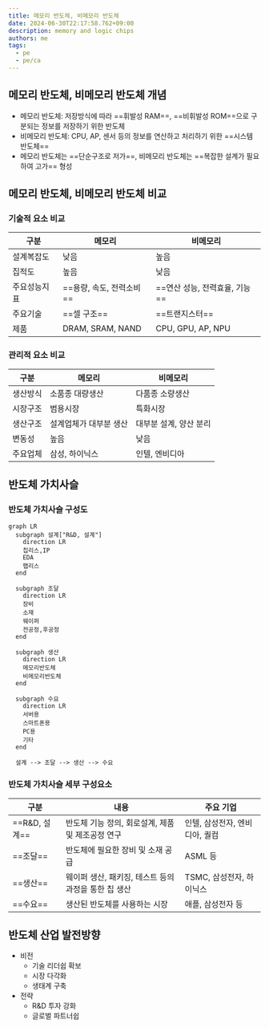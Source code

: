 ```yaml
---
title: 메모리 반도체, 비메모리 반도체
date: 2024-06-30T22:17:58.762+09:00
description: memory and logic chips
authors: me
tags:
  - pe
  - pe/ca
---
```


## 메모리 반도체, 비메모리 반도체 개념

- 메모리 반도체: 저장방식에 따라 ==휘발성 RAM==, ==비휘발성 ROM==으로 구분되는 정보를 저장하기 위한 반도체
- 비메모리 반도체: CPU, AP, 센서 등의 정보를 연산하고 처리하기 위한 ==시스템 반도체==
- 메모리 반도체는 ==단순구조로 저가==, 비메모리 반도체는 ==복잡한 설계가 필요하여 고가== 형성

## 메모리 반도체, 비메모리 반도체 비교

### 기술적 요소 비교

| 구분 | 메모리 | 비메모리 |
| --- | --- | --- |
| 설계복잡도 | 낮음 | 높음 |
| 집적도 | 높음 | 낮음 |
| 주요성능지표 | ==용량, 속도, 전력소비== | ==연산 성능, 전력효율, 기능== |
| 주요기술 | ==셀 구조== | ==트랜지스터== |
| 제품 | DRAM, SRAM, NAND | CPU, GPU, AP, NPU |

### 관리적 요소 비교

| 구분 | 메모리 | 비메모리 |
| --- | --- | --- |
| 생산방식 | 소품종 대량생산 | 다품종 소량생산 |
| 시장구조 | 범용시장 | 특화시장 |
| 생산구조 | 설계업체가 대부분 생산 | 대부분 설계, 양산 분리 |
| 변동성 | 높음 | 낮음 |
| 주요업체 | 삼성, 하이닉스 | 인텔, 엔비디아 |

## 반도체 가치사슬

### 반도체 가치사슬 구성도

```mermaid
graph LR
  subgraph 설계["R&D, 설계"]
    direction LR
    칩리스,IP
    EDA
    팹리스
  end

  subgraph 조달
    direction LR
    장비
    소재
    웨이퍼
    전공정,후공정
  end

  subgraph 생산
    direction LR
    메모리반도체
    비메모리반도체
  end

  subgraph 수요
    direction LR
    서버용
    스마트폰용
    PC용
    기타
  end

  설계 --> 조달 --> 생산 --> 수요
```

### 반도체 가치사슬 세부 구성요소

| 구분 | 내용 | 주요 기업 |
| --- | --- | --- |
| ==R&D, 설계== | 반도체 기능 정의, 회로설계, 제품 및 제조공정 연구 | 인텔, 삼성전자, 엔비디아, 퀄컴 |
| ==조달== | 반도체에 필요한 장비 및 소재 공급 | ASML 등 |
| ==생산== | 웨이퍼 생산, 패키징, 테스트 등의 과정을 통한 칩 생산 | TSMC, 삼성전자, 하이닉스 |
| ==수요== | 생산된 반도체를 사용하는 시장 | 애플, 삼성전자 등 |

## 반도체 산업 발전방향

- 비전
  - 기술 리더쉽 확보
  - 시장 다각화
  - 생태계 구축
- 전략
  - R&D 투자 강화
  - 글로벌 파트너쉽
